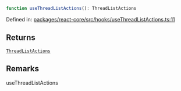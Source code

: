 ```ts
function useThreadListActions(): ThreadListActions
```

Defined in: [packages/react-core/src/hooks/useThreadListActions.ts:11](https://github.com/thesysdev/crayon/blob/42bf9c916a4f4ba514db529a08f9461bfbbad8ca/js/packages/react-core/src/hooks/useThreadListActions.ts#L11)

## Returns

[`ThreadListActions`](../type-aliases/ThreadListActions.md)

## Remarks

useThreadListActions
